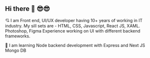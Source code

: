 ## Hi there  🙏 😎😎

<!--
**raviroyit/raviroyit** is a ✨ _special_ ✨ repository because its `README.md` (this file) appears on your GitHub profile.

Here are some ideas to get you started:

- 🔭 I’m currently working on ...
- 🌱 I’m currently learning ...
- 👯 I’m looking to collaborate on ...
- 🤔 I’m looking for help with ...
- 💬 Ask me about ...
- 📫 How to reach me: ...
- 😄 Pronouns: ...
- ⚡ Fun fact: ...
-->

💘 I am Front end, UI/UX developer having 10+ years of working in IT industry.
My sill sets are - HTML, CSS, Javascript, React JS, XAML. Photoshop, Figma
Experience working on UI with different backend frameworks.

🌱 I am learning Node backend development with Express and Next JS Mongo DB
